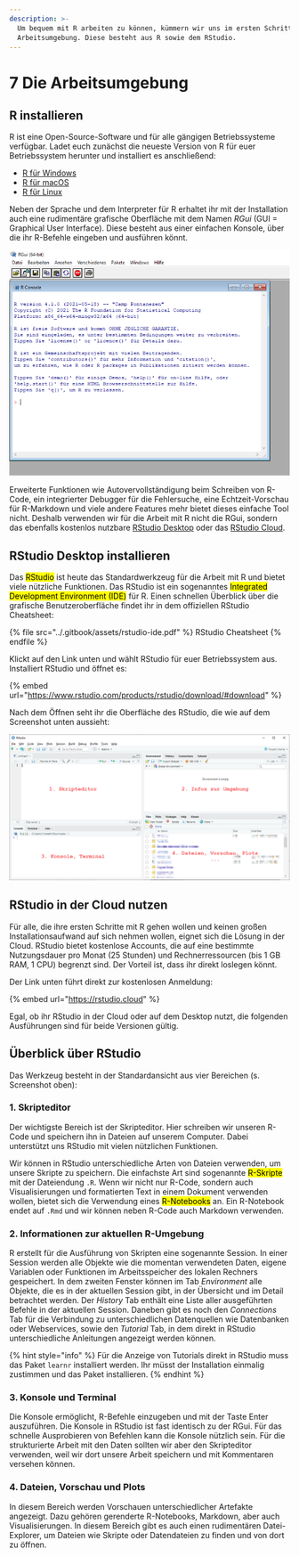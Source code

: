 ```yaml
---
description: >-
  Um bequem mit R arbeiten zu können, kümmern wir uns im ersten Schritt um die
  Arbeitsumgebung. Diese besteht aus R sowie dem RStudio.
---
```


# 7 Die Arbeitsumgebung

## R installieren

R ist eine Open-Source-Software und für alle gängigen Betriebssysteme verfügbar. Ladet euch zunächst die neueste Version von R für euer Betriebssystem herunter und installiert es anschließend:

* [R für Windows](https://cran.r-project.org/bin/windows/base/)
* [R für macOS](https://cran.r-project.org/bin/macosx/)
* [R für Linux](https://cran.r-project.org/bin/linux/)

Neben der Sprache und dem Interpreter für R erhaltet ihr mit der Installation auch eine rudimentäre grafische Oberfläche mit dem Namen _RGui_ (GUI = Graphical User Interface). Diese besteht aus einer einfachen Konsole, über die ihr R-Befehle eingeben und ausführen könnt.&#x20;

![Die RGui bietet einen rudimentären Editor für R-Befehle.](<../.gitbook/assets/image (18).png>)

Erweiterte Funktionen wie Autovervollständigung beim Schreiben von R-Code, ein integrierter Debugger für die Fehlersuche, eine Echtzeit-Vorschau für R-Markdown und viele andere Features mehr bietet dieses einfache Tool nicht. Deshalb verwenden wir für die Arbeit mit R nicht die RGui, sondern das ebenfalls kostenlos nutzbare [RStudio Desktop](https://www.rstudio.com/products/rstudio/) oder das [RStudio Cloud](https://rstudio.cloud).

## RStudio Desktop installieren

Das <mark style="background-color:yellow;">RStudio</mark> ist heute das Standardwerkzeug für die Arbeit mit R und bietet viele nützliche Funktionen. Das RStudio ist ein sogenanntes <mark style="background-color:yellow;">Integrated Development Environment (IDE)</mark> für R. Einen schnellen Überblick über die grafische Benutzeroberfläche findet ihr in dem offiziellen RStudio Cheatsheet:

{% file src="../.gitbook/assets/rstudio-ide.pdf" %}
RStudio Cheatsheet
{% endfile %}

Klickt auf den Link unten und wählt RStudio für euer Betriebssystem aus. Installiert RStudio und öffnet es:

{% embed url="https://www.rstudio.com/products/rstudio/download/#download" %}

Nach dem Öffnen seht ihr die Oberfläche des RStudio, die wie auf dem Screenshot unten aussieht:

![Das RStudio ist in vier Bereiche eingeteilt.](<../.gitbook/assets/image (21).png>)

## RStudio in der Cloud nutzen

Für alle, die ihre ersten Schritte mit R gehen wollen und keinen großen Installationsaufwand auf sich nehmen wollen, eignet sich die Lösung in der Cloud. RStudio bietet kostenlose Accounts, die auf eine bestimmte Nutzungsdauer pro Monat (25 Stunden) und Rechnerressourcen (bis 1 GB RAM, 1 CPU) begrenzt sind. Der Vorteil ist, dass ihr direkt loslegen könnt.&#x20;

Der Link unten führt direkt zur kostenlosen Anmeldung:

{% embed url="https://rstudio.cloud" %}

Egal, ob ihr RStudio in der Cloud oder auf dem Desktop nutzt, die folgenden Ausführungen sind für beide Versionen gültig.

## Überblick über RStudio

Das Werkzeug besteht in der Standardansicht aus vier Bereichen (s. Screenshot oben):

### 1. Skripteditor

Der wichtigste Bereich ist der Skripteditor. Hier schreiben wir unseren R-Code und speichern ihn in Dateien auf unserem Computer. Dabei unterstützt uns RStudio mit vielen nützlichen Funktionen.

Wir können in RStudio unterschiedliche Arten von Dateien verwenden, um unsere Skripte zu speichern. Die einfachste Art sind sogenannte <mark style="background-color:yellow;">R-Skripte</mark> mit der Dateiendung `.R`. Wenn wir nicht nur R-Code, sondern auch Visualisierungen und formatierten Text in einem Dokument verwenden wollen, bietet sich die Verwendung eines <mark style="background-color:yellow;">R-Notebooks</mark> an. Ein R-Notebook endet auf `.Rmd` und wir können neben R-Code auch Markdown verwenden.

### 2. Informationen zur aktuellen R-Umgebung

R erstellt für die Ausführung von Skripten eine sogenannte Session. In einer Session werden alle Objekte wie die momentan verwendeten Daten, eigene Variablen oder Funktionen im Arbeitsspeicher des lokalen Rechners gespeichert. In dem zweiten Fenster können im Tab _Environment_ alle Objekte, die es in der aktuellen Session gibt, in der Übersicht und im Detail betrachtet werden. Der _History_ Tab enthält eine Liste aller ausgeführten Befehle in der aktuellen Session. Daneben gibt es noch den _Connections_ Tab für die Verbindung zu unterschiedlichen Datenquellen wie Datenbanken oder Webservices, sowie den _Tutorial_ Tab, in dem direkt in RStudio unterschiedliche Anleitungen angezeigt werden können.

{% hint style="info" %}
Für die Anzeige von Tutorials direkt in RStudio muss das Paket `learnr` installiert werden. Ihr müsst der Installation einmalig zustimmen und das Paket installieren.
{% endhint %}

### 3. Konsole und Terminal

Die Konsole ermöglicht, R-Befehle einzugeben und mit der Taste Enter auszuführen. Die Konsole in RStudio ist fast identisch zu der RGui. Für das schnelle Ausprobieren von Befehlen kann die Konsole nützlich sein. Für die strukturierte Arbeit mit den Daten sollten wir aber den Skripteditor verwenden, weil wir dort unsere Arbeit speichern und mit Kommentaren versehen können.

### 4. Dateien, Vorschau und Plots

In diesem Bereich werden Vorschauen unterschiedlicher Artefakte angezeigt. Dazu gehören gerenderte R-Notebooks, Markdown, aber auch Visualisierungen. In diesem Bereich gibt es auch einen rudimentären Datei-Explorer, um Dateien wie Skripte oder Datendateien zu finden und von dort zu öffnen.

